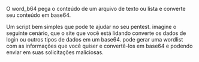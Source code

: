O word_b64 pega o conteúdo de um arquivo de texto ou lista e converte seu conteúdo em base64.

Um script bem simples que pode te ajudar no seu pentest. imagine o seguinte cenário, que o site que você está lidando converte os dados de login ou outros tipos de dados em um base64. pode gerar uma wordlist com as informações que você quiser e convertê-los em base64 e podendo enviar em suas solicitações maliciosas.
